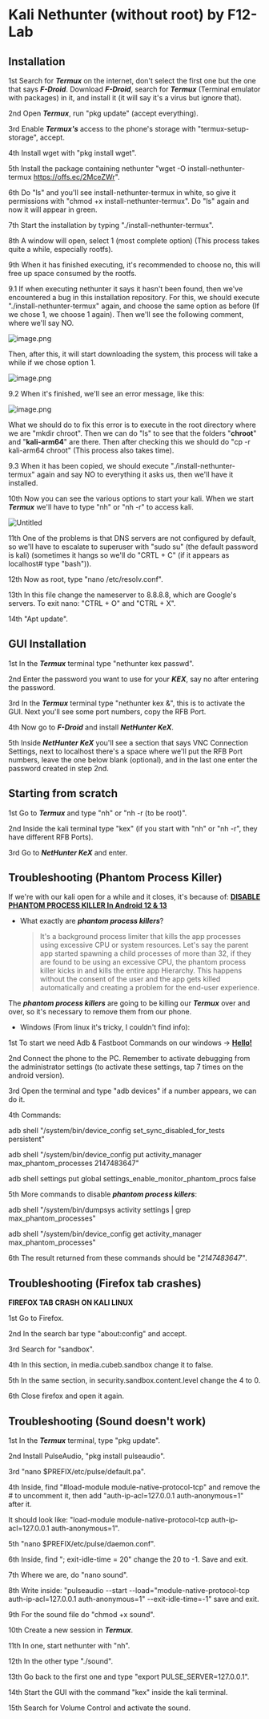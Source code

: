 # Kali Nethunter (without root) by F12-Lab

## Installation

1st Search for ***Termux*** on the internet, don't select the first one but the one that says ***F-Droid***. Download ***F-Droid***, search for ***Termux*** (Terminal emulator with packages) in it, and install it (it will say it's a virus but ignore that).

2nd Open ***Termux***, run "pkg update" (accept everything).

3rd Enable ***Termux's*** access to the phone's storage with "termux-setup-storage", accept.

4th Install wget with "pkg install wget".

5th Install the package containing nethunter "wget -O install-nethunter-termux https://offs.ec/2MceZWr".

6th Do "ls" and you'll see install-nethunter-termux in white, so give it permissions with "chmod +x install-nethunter-termux". Do "ls" again and now it will appear in green.

7th Start the installation by typing "./install-nethunter-termux".

8th A window will open, select 1 (most complete option) (This process takes quite a while, especially rootfs).

9th When it has finished executing, it's recommended to choose no, this will free up space consumed by the rootfs.

9.1 If when executing nethunter it says it hasn't been found, then we've encountered a bug in this installation repository. For this, we should execute "./install-nethunter-termux" again, and choose the same option as before (If we chose 1, we choose 1 again). Then we'll see the following comment, where we'll say NO.

![image.png](Kali%20Nethunter%20(without%20root)%20by%20F12-Lab/22ea922a-3da4-428c-a94c-32ee49ceedf0.png)

Then, after this, it will start downloading the system, this process will take a while if we chose option 1.

![image.png](Kali%20Nethunter%20(without%20root)%20by%20F12-Lab/781277a4-c6c9-453c-9850-08ac75ac8fc9.png)

9.2 When it's finished, we'll see an error message, like this:

![image.png](Kali%20Nethunter%20(without%20root)%20by%20F12-Lab/aa4ce00c-7e95-41ac-bc16-a7305868e689.png)

What we should do to fix this error is to execute in the root directory where we are "mkdir chroot". Then we can do "ls" to see that the folders "**chroot**" and "**kali-arm64**" are there. Then after checking this we should do "cp -r kali-arm64 chroot" (This process also takes time).

9.3 When it has been copied, we should execute "./install-nethunter-termux" again and say NO to everything it asks us, then we'll have it installed.

10th Now you can see the various options to start your kali. When we start ***Termux*** we'll have to type "nh" or "nh -r" to access kali.

![Untitled](Kali%20Nethunter%20(without%20root)%20by%20F12-Lab/Untitled.png)

11th One of the problems is that DNS servers are not configured by default, so we'll have to escalate to superuser with "sudo su" (the default password is kali) (sometimes it hangs so we'll do "CRTL + C" (if it appears as localhost# type "bash")).

12th Now as root, type "nano /etc/resolv.conf".

13th In this file change the nameserver to 8.8.8.8, which are Google's servers. To exit nano: "CTRL + O" and "CTRL + X".

14th "Apt update".

## GUI Installation

1st In the ***Termux*** terminal type "nethunter kex passwd".

2nd Enter the password you want to use for your ***KEX***, say no after entering the password.

3rd In the ***Termux*** terminal type "nethunter kex &", this is to activate the GUI. Next you'll see some port numbers, copy the RFB Port.

4th Now go to ***F-Droid*** and install ***NetHunter KeX***.

5th Inside ***NetHunter KeX*** you'll see a section that says VNC Connection Settings, next to localhost there's a space where we'll put the RFB Port numbers, leave the one below blank (optional), and in the last one enter the password created in step 2nd.

## Starting from scratch

1st Go to ***Termux*** and type "nh" or "nh -r (to be root)".

2nd Inside the kali terminal type "kex" (if you start with "nh" or "nh -r", they have different RFB Ports).

3rd Go to ***NetHunter KeX*** and enter.

## Troubleshooting (P**hantom Process Killer**)

If we're with our kali open for a while and it closes, it's because of: [**DISABLE PHANTOM PROCESS KILLER In Android 12 & 13**](https://kskroyal.com/disable-phantom-process-killer-in-android-12-13/)

- What exactly are ***phantom process killers***?
    
    > It's a background process limiter that kills the app processes using excessive CPU or system resources. Let's say the parent app started spawning a child processes of more than 32, if they are found to be using an excessive CPU, the phantom process killer kicks in and kills the entire app Hierarchy. This happens without the consent of the user and the app gets killed automatically and creating a problem for the end-user experience.
    > 

The ***phantom process killers*** are going to be killing our ***Termux*** over and over, so it's necessary to remove them from our phone.

- Windows (From linux it's tricky, I couldn't find info):

1st To start we need Adb & Fastboot Commands on our windows → [**Hello!**](https://developer.android.com/tools/releases/platform-tools?hl=es-419)

2nd Connect the phone to the PC. Remember to activate debugging from the administrator settings (to activate these settings, tap 7 times on the android version).

3rd Open the terminal and type "adb devices" if a number appears, we can do it.

4th Commands:

adb shell "/system/bin/device_config set_sync_disabled_for_tests persistent"

adb shell "/system/bin/device_config put activity_manager max_phantom_processes 2147483647"

adb shell settings put global settings_enable_monitor_phantom_procs false

5th More commands to disable ***phantom process killers***:

adb shell "/system/bin/dumpsys activity settings | grep max_phantom_processes"

adb shell "/system/bin/device_config get activity_manager max_phantom_processes"

6th The result returned from these commands should be "*2147483647"*.

## Troubleshooting (Firefox tab crashes)

**FIREFOX TAB CRASH ON KALI LINUX**

1st Go to Firefox.

2nd In the search bar type "about:config" and accept.

3rd Search for "sandbox".

4th In this section, in media.cubeb.sandbox change it to false.

5th In the same section, in security.sandbox.content.level change the 4 to 0.

6th Close firefox and open it again.

## Troubleshooting (Sound doesn't work)

1st In the ***Termux*** terminal, type "pkg update".

2nd Install PulseAudio, "pkg install pulseaudio".

3rd "nano $PREFIX/etc/pulse/default.pa".

4th Inside, find "#load-module module-native-protocol-tcp" and remove the # to uncomment it, then add "auth-ip-acl=127.0.0.1 auth-anonymous=1" after it.

It should look like: "load-module module-native-protocol-tcp auth-ip-acl=127.0.0.1 auth-anonymous=1".

5th "nano $PREFIX/etc/pulse/daemon.conf".

6th Inside, find "; exit-idle-time = 20" change the 20 to -1. Save and exit.

7th Where we are, do "nano sound".

8th Write inside: "pulseaudio --start --load="module-native-protocol-tcp auth-ip-acl=127.0.0.1 auth-anonymous=1" --exit-idle-time=-1" save and exit.

9th For the sound file do "chmod +x sound".

10th Create a new session in ***Termux***.

11th In one, start nethunter with "nh".

12th In the other type "./sound".

13th Go back to the first one and type "export PULSE_SERVER=127.0.0.1".

14th Start the GUI with the command "kex" inside the kali terminal.

15th Search for Volume Control and activate the sound.

[def]: d
